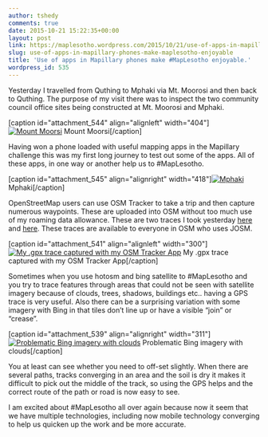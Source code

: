 ```yaml
---
author: tshedy
comments: true
date: 2015-10-21 15:22:35+00:00
layout: post
link: https://maplesotho.wordpress.com/2015/10/21/use-of-apps-in-mapillary-phones-make-maplesotho-enjoyable/
slug: use-of-apps-in-mapillary-phones-make-maplesotho-enjoyable
title: 'Use of apps in Mapillary phones make #MapLesotho enjoyable.'
wordpress_id: 535
---
```


Yesterday I travelled from Quthing to Mphaki via Mt. Moorosi and then back to Quthing. The purpose of my visit there was to inspect the two community council office sites being constructed at Mt. Moorosi and Mphaki.

[caption id="attachment_544" align="alignleft" width="404"][![Mount Moorsi](https://maplesotho.files.wordpress.com/2015/10/20151021071720-1.jpg?w=300)](https://maplesotho.files.wordpress.com/2015/10/20151021071720-1.jpg) Mount Moorsi[/caption]

Having won a phone loaded with useful mapping apps in the Mapillary challenge this was my first long journey to test out some of the apps. All of these apps, in one way or another help us to #MapLesotho.

[caption id="attachment_545" align="alignright" width="418"][![Mphaki](https://maplesotho.files.wordpress.com/2015/10/20151021071809.jpg?w=300)](https://maplesotho.files.wordpress.com/2015/10/20151021071809.jpg) Mphaki[/caption]

OpenStreetMap users can use OSM Tracker to take a trip and then capture numerous waypoints. These are uploaded into OSM without too much use of my roaming data allowance. These are two traces I took yesterday [here](http://www.openstreetmap.org/user/tshedy/traces/2055192) and [here](http://www.openstreetmap.org/user/tshedy/traces/2055189). These traces are available to everyone in OSM who uses JOSM.



[caption id="attachment_541" align="alignleft" width="300"][![My .gpx trace captured with my OSM Tracker App](https://maplesotho.files.wordpress.com/2015/10/gps3.jpg?w=300)](https://maplesotho.files.wordpress.com/2015/10/gps3.jpg) My .gpx trace captured with my OSM Tracker App[/caption]

Sometimes when you use hotosm and bing satellite to #MapLesotho and you try to trace features through areas that could not be seen with satellite imagery because of clouds, trees, shadows, buildings etc.. having a GPS trace is very useful. Also there can be a surprising variation with some imagery with Bing in that tiles don’t line up or have a visible “join” or “crease”.

[caption id="attachment_539" align="alignright" width="311"][![Problematic Bing imagery with clouds](https://maplesotho.files.wordpress.com/2015/10/gps2.jpg?w=300)](https://maplesotho.files.wordpress.com/2015/10/gps2.jpg) Problematic Bing imagery with clouds[/caption]

You at least can see whether you need to off-set slightly. When there are several paths, tracks converging in an area and the soil is dry it makes it difficult to pick out the middle of the track, so using the GPS helps and the correct route of the path or road is now easy to see.

I am excited about #MapLesotho all over again because now it seem that we have multiple technologies, including now mobile technology converging to help us quicken up the work and be more accurate.
